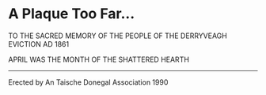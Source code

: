 # A Plaque Too Far...
TO THE SACRED MEMORY OF
THE PEOPLE OF THE
DERRYVEAGH EVICTION
AD 1861

APRIL WAS THE MONTH OF
THE SHATTERED HEARTH

***
Erected by An Taische
Donegal Association 1990
